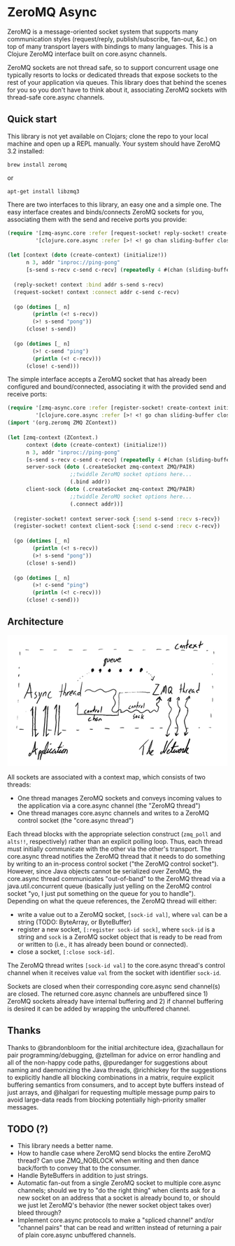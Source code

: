 # ZeroMQ Async

ZeroMQ is a message-oriented socket system that supports many communication styles (request/reply, publish/subscribe, fan-out, &c.) on top of many transport layers with bindings to many languages.
This is a Clojure ZeroMQ interface built on core.async channels.

ZeroMQ sockets are not thread safe, so to support concurrent usage one typically resorts to locks or dedicated threads that expose sockets to the rest of your application via queues.
This library does that behind the scenes for you so you don't have to think about it, associating ZeroMQ sockets with thread-safe core.async channels.

## Quick start

This library is not yet available on Clojars; clone the repo to your local machine and open up a REPL manually.
Your system should have ZeroMQ 3.2 installed:

    brew install zeromq

or

    apt-get install libzmq3
    

There are two interfaces to this library, an easy one and a simple one.
The easy interface creates and binds/connects ZeroMQ sockets for you, associating them with the send and receive ports you provide:

```clojure
(require '[zmq-async.core :refer [request-socket! reply-socket! create-context initialize!]]
         '[clojure.core.async :refer [>! <! go chan sliding-buffer close!]])

(let [context (doto (create-context) (initialize!))
      n 3, addr "inproc://ping-pong"
      [s-send s-recv c-send c-recv] (repeatedly 4 #(chan (sliding-buffer 64)))]
  
  (reply-socket! context :bind addr s-send s-recv)
  (request-socket! context :connect addr c-send c-recv)
      
  (go (dotimes [_ n]
        (println (<! s-recv))
        (>! s-send "pong"))
      (close! s-send))

  (go (dotimes [_ n]
        (>! c-send "ping")
        (println (<! c-recv)))
      (close! c-send)))
```

The simple interface accepts a ZeroMQ socket that has already been configured and bound/connected, associating it with the provided send and receive ports:

```clojure
(require '[zmq-async.core :refer [register-socket! create-context initialize!]]
         '[clojure.core.async :refer [>! <! go chan sliding-buffer close!]])
(import '(org.zeromq ZMQ ZContext))

(let [zmq-context (ZContext.)
      context (doto (create-context) (initialize!))
      n 3, addr "inproc://ping-pong" 
      [s-send s-recv c-send c-recv] (repeatedly 4 #(chan (sliding-buffer 10)))
      server-sock (doto (.createSocket zmq-context ZMQ/PAIR)
                    ;;twiddle ZeroMQ socket options here...
                    (.bind addr))
      client-sock (doto (.createSocket zmq-context ZMQ/PAIR)
                    ;;twiddle ZeroMQ socket options here...
                    (.connect addr))]

  (register-socket! context server-sock {:send s-send :recv s-recv})
  (register-socket! context client-sock {:send c-send :recv c-recv})
  
  (go (dotimes [_ n]
        (println (<! s-recv))
        (>! s-send "pong"))
      (close! s-send))

  (go (dotimes [_ n]
        (>! c-send "ping")
        (println (<! c-recv)))
      (close! c-send)))
```

## Architecture

![Architecture Diagram](architecture.png)

All sockets are associated with a context map, which consists of two threads:

+ One thread manages ZeroMQ sockets and conveys incoming values to the application via a core.async channel (the "ZeroMQ thread")
+ One thread manages core.async channels and writes to a ZeroMQ control socket (the "core.async thread")

Each thread blocks with the appropriate selection construct (`zmq_poll` and `alts!!`, respectively) rather than an explicit polling loop.
Thus, each thread must initially communicate with the other via the other's transport.
The core.async thread notifies the ZeroMQ thread that it needs to do something by writing to an in-process control socket ("the ZeroMQ control socket").
However, since Java objects cannot be serialized over ZeroMQ, the core.async thread communicates "out-of-band" to the ZeroMQ thread via a java.util.concurrent queue (basically just yelling on the ZeroMQ control socket "yo, I just put something on the queue for you to handle").
Depending on what the queue references, the ZeroMQ thread will either:

+ write a value out to a ZeroMQ socket, `[sock-id val]`, where `val` can be a string (TODO: ByteArray, or ByteBuffer)
+ register a new socket, `[:register sock-id sock]`, where `sock-id` is a string and `sock` is a ZeroMQ socket object that is ready to be read from or written to (i.e., it has already been bound or connected).
+ close a socket, `[:close sock-id]`.

The ZeroMQ thread writes `[sock-id val]` to the core.async thread's control channel when it receives value `val` from the socket with identifier `sock-id`.

Sockets are closed when their corresponding core.async send channel(s) are closed.
The returned core.async channels are unbuffered since 1) ZeroMQ sockets already have internal buffering and 2) if channel buffering is desired it can be added by wrapping the unbuffered channel.

## Thanks

Thanks to @brandonbloom for the initial architecture idea, @zachallaun for pair programming/debugging, @ztellman for advice on error handling and all of the non-happy code paths, @puredanger for suggestions about naming and daemonizing the Java threads, @richhickey for the suggestions to explicitly handle all blocking combinations in a matrix, require explicit buffering semantics from consumers, and to accept byte buffers instead of just arrays, and @halgari for requesting multiple message pump pairs to avoid large-data reads from blocking potentially high-priority smaller messages.


## TODO (?)

+ This library needs a better name.
+ How to handle case where ZeroMQ send blocks the entire ZeroMQ thread? Can use ZMQ_NOBLOCK when writing and then dance back/forth to convey that to the consumer.
+ Handle ByteBuffers in addition to just strings.
+ Automatic fan-out from a single ZeroMQ socket to multiple core.async channels; should we try to "do the right thing" when clients ask for a new socket on an address that a socket is already bound to, or should we just let ZeroMQ's behavior (the newer socket object takes over) bleed through?
+ Implement core.async protocols to make a "spliced channel" and/or "channel pairs" that can be read and written instead of returning a pair of plain core.async unbuffered channels.
